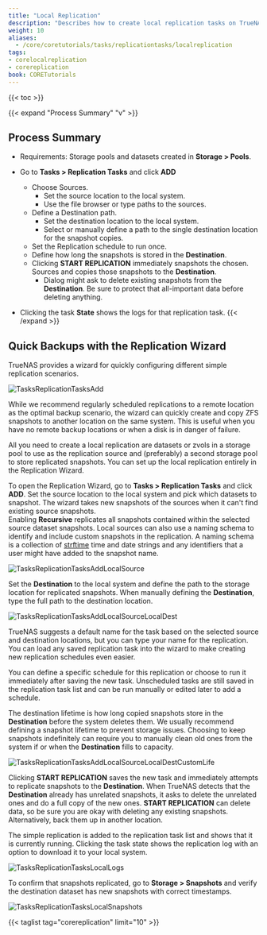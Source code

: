 ```yaml
---
title: "Local Replication"
description: "Describes how to create local replication tasks on TrueNAS CORE."
weight: 10
aliases:
  - /core/coretutorials/tasks/replicationtasks/localreplication
tags:
- corelocalreplication
- corereplication
book: CORETutorials
---
```


{{< toc >}}

{{< expand "Process Summary" "v" >}}
## Process Summary

* Requirements: Storage pools and datasets created in **Storage > Pools**.

* Go to **Tasks > Replication Tasks** and click **ADD**
  * Choose Sources.
    * Set the source location to the local system.
    * Use the file browser or type paths to the sources.
  * Define a Destination path.
    * Set the destination location to the local system.
     * Select or manually define a path to the single destination location for the snapshot copies.
  * Set the Replication schedule to run once.
  * Define how long the snapshots is stored in the **Destination**.
  * Clicking **START REPLICATION** immediately snapshots the chosen. Sources and copies those snapshots to the **Destination**.
    * Dialog might ask to delete existing snapshots from the **Destination**. Be sure to protect that all-important data before deleting anything.
* Clicking the task **State** shows the logs for that replication task.
{{< /expand >}}

## Quick Backups with the Replication Wizard

TrueNAS provides a wizard for quickly configuring different simple replication scenarios.

![TasksReplicationTasksAdd](/images/CORE/Tasks/TasksReplicationTasksAdd.png "New Replication Task")

While we recommend regularly scheduled replications to a remote location as the optimal backup scenario, the wizard can quickly create and copy ZFS snapshots to another location on the same system.
This is useful when you have no remote backup locations or when a disk is in danger of failure.

All you need to create a local replication are datasets or zvols in a storage pool to use as the replication source and (preferably) a second storage pool to store replicated snapshots.
You can set up the local replication entirely in the Replication Wizard.

To open the Replication Wizard, go to **Tasks > Replication Tasks** and click **ADD**.
Set the source location to the local system and pick which datasets to snapshot.
The wizard takes new snapshots of the sources when it can't find existing source snapshots.  
Enabling **Recursive** replicates all snapshots contained within the selected source dataset snapshots.
Local sources can also use a naming schema to identify and include custom snapshots in the replication.
A naming schema is a collection of [strftime](https://www.freebsd.org/cgi/man.cgi?query=strftime) time and date strings and any identifiers that a user might have added to the snapshot name.

![TasksReplicationTasksAddLocalSource](/images/CORE/Tasks/TasksReplicationTasksAddLocalSource.png "Replication with Local Source")

Set the **Destination** to the local system and define the path to the storage location for replicated snapshots.
When manually defining the **Destination**, type the full path to the destination location.

![TasksReplicationTasksAddLocalSourceLocalDest](/images/CORE/Tasks/TasksReplicationTasksAddLocalSourceLocalDest.png "Local Source and Destination")

TrueNAS suggests a default name for the task based on the selected source and destination locations, but you can type your name for the replication.
You can load any saved replication task into the wizard to make creating new replication schedules even easier.

You can define a specific schedule for this replication or choose to run it immediately after saving the new task.
Unscheduled tasks are still saved in the replication task list and can be run manually or edited later to add a schedule.

The destination lifetime is how long copied snapshots store in the **Destination** before the system deletes them.
We usually recommend defining a snapshot lifetime to prevent storage issues.
Choosing to keep snapshots indefinitely can require you to manually clean old ones from the system if or when the **Destination** fills to capacity.

![TasksReplicationTasksAddLocalSourceLocalDestCustomLife](/images/CORE/Tasks/TasksReplicationTasksAddLocalSourceLocalDestCustomLife.png "Custom Lifetime")

Clicking **START REPLICATION** saves the new task and immediately attempts to replicate snapshots to the **Destination**.
When TrueNAS detects that the **Destination** already has unrelated snapshots, it asks to delete the unrelated ones and do a full copy of the new ones.
**START REPLICATION** can delete data, so be sure you are okay with deleting any existing snapshots. Alternatively, back them up in another location.

The simple replication is added to the replication task list and shows that it is currently running.
Clicking the task state shows the replication log with an option to download it to your local system.

![TasksReplicationTasksLocalLogs](/images/CORE/Tasks/TasksReplicationTasksLocalLogs.png "Local Replication Log")

To confirm that snapshots replicated, go to **Storage > Snapshots** and verify the destination dataset has new snapshots with correct timestamps.

![TasksReplicationTasksLocalSnapshots](/images/CORE/Tasks/TasksReplicationTasksLocalSnapshots.png "Finding Replicated Snapshots")
 
{{< taglist tag="corereplication" limit="10" >}}
